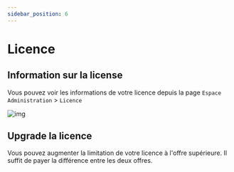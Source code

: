 ```yaml
---
sidebar_position: 6
---
```


# Licence

 ## Information sur la license
Vous pouvez voir les informations de votre licence depuis la page `Espace Administration` > `Licence`

![img](/img/next_gen/System/Licence/image_1.png)

 ## Upgrade la licence
Vous pouvez augmenter la limitation de votre licence à l'offre supérieure. Il suffit de payer la différence entre les deux offres.